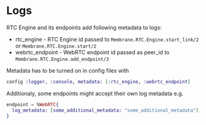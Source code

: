 # Logs

RTC Engine and its endpoints add following metadata to logs:
* rtc_engine - RTC Engine id passed to `Membrane.RTC.Engine.start_link/2` or `Membrane.RTC.Engine.start/2`
* webrtc_endpoint - WebRTC endpoint id passed as peer_id to `Membrane.RTC.Engine.add_endpoint/3`

Metadata has to be turned on in config files with

```elixir
config :logger, :console, metadata: [:rtc_engine, :webrtc_endpoint]
```

Additionaly, some endpoints might accept their own log metadata e.g.

```elixir
endpoint = %WebRTC{
  log_metadata: [some_additional_metadata: "some_additional_metadata"],
}
```